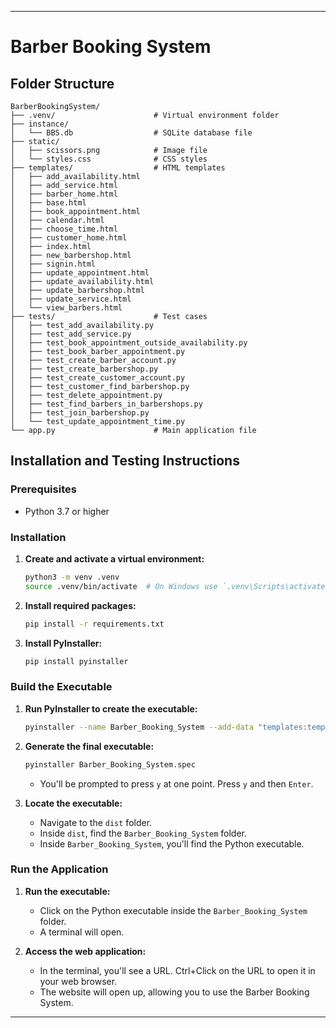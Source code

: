 ---

# Barber Booking System

## Folder Structure

```
BarberBookingSystem/
├── .venv/                      # Virtual environment folder
├── instance/
│   └── BBS.db                  # SQLite database file
├── static/
│   ├── scissors.png            # Image file
│   └── styles.css              # CSS styles
├── templates/                  # HTML templates
│   ├── add_availability.html
│   ├── add_service.html
│   ├── barber_home.html
│   ├── base.html
│   ├── book_appointment.html
│   ├── calendar.html
│   ├── choose_time.html
│   ├── customer_home.html
│   ├── index.html
│   ├── new_barbershop.html
│   ├── signin.html
│   ├── update_appointment.html
│   ├── update_availability.html
│   ├── update_barbershop.html
│   ├── update_service.html
│   └── view_barbers.html
├── tests/                      # Test cases
│   ├── test_add_availability.py
│   ├── test_add_service.py
│   ├── test_book_appointment_outside_availability.py
│   ├── test_book_barber_appointment.py
│   ├── test_create_barber_account.py
│   ├── test_create_barbershop.py
│   ├── test_create_customer_account.py
│   ├── test_customer_find_barbershop.py
│   ├── test_delete_appointment.py
│   ├── test_find_barbers_in_barbershops.py
│   ├── test_join_barbershop.py
│   └── test_update_appointment_time.py
└── app.py                      # Main application file
```

## Installation and Testing Instructions

### Prerequisites

- Python 3.7 or higher

### Installation

1. **Create and activate a virtual environment:**

    ```sh
    python3 -m venv .venv
    source .venv/bin/activate  # On Windows use `.venv\Scripts\activate`
    ```

2. **Install required packages:**

    ```sh
    pip install -r requirements.txt
    ```

3. **Install PyInstaller:**

    ```sh
    pip install pyinstaller
    ```

### Build the Executable

1. **Run PyInstaller to create the executable:**

    ```sh
    pyinstaller --name Barber_Booking_System --add-data "templates:templates" --add-data "static:static" app.py
    ```

2. **Generate the final executable:**

    ```sh
    pyinstaller Barber_Booking_System.spec
    ```

    - You'll be prompted to press `y` at one point. Press `y` and then `Enter`.

3. **Locate the executable:**

    - Navigate to the `dist` folder.
    - Inside `dist`, find the `Barber_Booking_System` folder.
    - Inside `Barber_Booking_System`, you'll find the Python executable.

### Run the Application

1. **Run the executable:**

    - Click on the Python executable inside the `Barber_Booking_System` folder.
    - A terminal will open.

2. **Access the web application:**

    - In the terminal, you'll see a URL. Ctrl+Click on the URL to open it in your web browser.
    - The website will open up, allowing you to use the Barber Booking System.

---